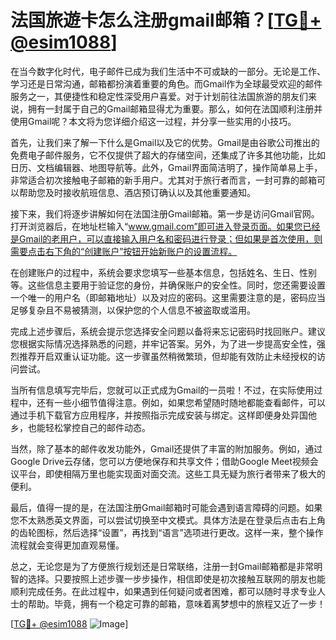 # 法国旅遊卡怎么注册gmail邮箱？[[TG💪+ @esim1088](https://t.me/s/esim1088)]

在当今数字化时代，电子邮件已成为我们生活中不可或缺的一部分。无论是工作、学习还是日常沟通，邮箱都扮演着重要的角色。而Gmail作为全球最受欢迎的邮件服务之一，其便捷性和稳定性深受用户喜爱。对于计划前往法国旅游的朋友们来说，拥有一封属于自己的Gmail邮箱显得尤为重要。那么，如何在法国顺利注册并使用Gmail呢？本文将为您详细介绍这一过程，并分享一些实用的小技巧。

首先，让我们来了解一下什么是Gmail以及它的优势。Gmail是由谷歌公司推出的免费电子邮件服务，它不仅提供了超大的存储空间，还集成了许多其他功能，比如日历、文档编辑器、地图导航等。此外，Gmail界面简洁明了，操作简单易上手，非常适合初次接触电子邮箱的新手用户。尤其对于旅行者而言，一封可靠的邮箱可以帮助您及时接收航班信息、酒店预订确认以及其他重要通知。

接下来，我们将逐步讲解如何在法国注册Gmail邮箱。第一步是访问Gmail官网。打开浏览器后，在地址栏输入“www.gmail.com”即可进入登录页面。如果您已经是Gmail的老用户，可以直接输入用户名和密码进行登录；但如果是首次使用，则需要点击右下角的“创建账户”按钮开始新账户的设置流程。

在创建账户的过程中，系统会要求您填写一些基本信息，包括姓名、生日、性别等。这些信息主要用于验证您的身份，并确保账户的安全性。同时，您还需要设置一个唯一的用户名（即邮箱地址）以及对应的密码。这里需要注意的是，密码应当足够复杂且不易被猜测，以保护您的个人信息不被盗取或滥用。

完成上述步骤后，系统会提示您选择安全问题以备将来忘记密码时找回账户。建议您根据实际情况选择熟悉的问题，并牢记答案。另外，为了进一步提高安全性，强烈推荐开启双重认证功能。这一步骤虽然稍微繁琐，但却能有效防止未经授权的访问尝试。

当所有信息填写完毕后，您就可以正式成为Gmail的一员啦！不过，在实际使用过程中，还有一些小细节值得注意。例如，如果您希望随时随地都能查看邮件，可以通过手机下载官方应用程序，并按照指示完成安装与绑定。这样即便身处异国他乡，也能轻松掌控自己的邮件动态。

当然，除了基本的邮件收发功能外，Gmail还提供了丰富的附加服务。例如，通过Google Drive云存储，您可以方便地保存和共享文件；借助Google Meet视频会议平台，即使相隔万里也能实现面对面交流。这些工具无疑为旅行者带来了极大的便利。

最后，值得一提的是，在法国注册Gmail邮箱时可能会遇到语言障碍的问题。如果您不太熟悉英文界面，可以尝试切换至中文模式。具体方法是在登录后点击右上角的齿轮图标，然后选择“设置”，再找到“语言”选项进行更改。这样一来，整个操作流程就会变得更加直观易懂。

总之，无论您是为了方便旅行规划还是日常联络，注册一封Gmail邮箱都是非常明智的选择。只要按照上述步骤一步步操作，相信即使是初次接触互联网的朋友也能顺利完成任务。在此过程中，如果遇到任何疑问或者困难，都可以随时寻求专业人士的帮助。毕竟，拥有一个稳定可靠的邮箱，意味着离梦想中的旅程又近了一步！

[[TG💪+ @esim1088](https://t.me/s/esim1088) ![Image](https://i.postimg.cc/4NQfJmqS/Snipaste-2025-05-13-00-14-12.png)]